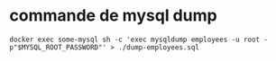 # commande de mysql dump

```
docker exec some-mysql sh -c 'exec mysqldump employees -u root -p"$MYSQL_ROOT_PASSWORD"' > ./dump-employees.sql
```

